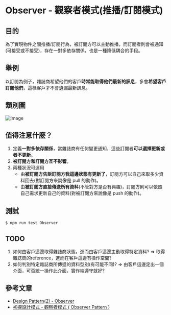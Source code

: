 # Observer - 觀察者模式(推播/訂閱模式)
## 目的
為了實現物件之間推播/訂閱行為，被訂閱方可以主動推播，而訂閱者則會被通知(可接受或不接受)，存在一對多依存關係，也是一種降低耦合的手段。

## 舉例
以訂閱為例子，雜誌商希望他們的客戶**時常能取得他們最新的訊息**，多會**希望客戶訂閱他們**，這樣客戶才不會遺漏最新訊息。

## 類別圖
![Image](https://i.imgur.com/4xkdNmR.png)

## 值得注意什麼？
 1. 定義**一對多依存關係**，當雜誌商有任何變更通知，這些訂閱者**可以選擇更新或者不更新**。
 2. **被訂閱方和訂閱方互不影響**。
 3. 兩種狀況可運用
    - 由**被訂閱方告訴訂閱方我這邊狀態有更新了**，訂閱方可以自己來取多少資料回去(對訂閱方來說像是 pull 的動作)。
    - 由**被訂閱方直接傳送所有資料**(不管對方是否有興趣)，訂閱方則可以依照自己需求更新自己的資料(對被訂閱方來說像是 push 的動作)。

## 測試
```
$ npm run test Observer
```

## TODO
1. 如何由客戶這邊取得雜誌商狀態，進而由客戶這邊主動取得特定資料? => 取得雜誌商的reference，進而在客戶這邊有操作空間?
2. 如何判別特定雜誌商所傳遞的資料型別(有可能不同)? => 由客戶這邊定出一個介面，可否統一操作此介面，實作端遵守就好?

 ## 參考文章
 - [Design Pattern(2) - Observer](https://www.jyt0532.com/2017/04/12/observer/)
 - [初探設計模式 - 觀察者模式 ( Observer Pattern )](https://ithelp.ithome.com.tw/articles/10204117)